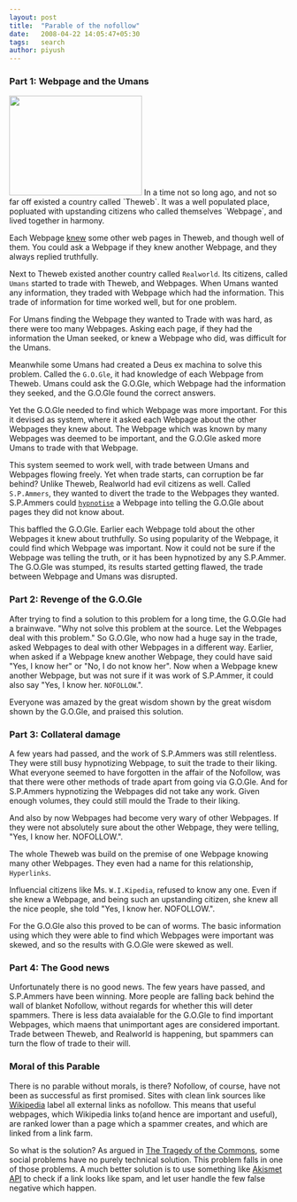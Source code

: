 ```yaml
---
layout: post
title:  "Parable of the nofollow"
date:   2008-04-22 14:05:47+05:30
tags:	search
author: piyush
---
```

### Part 1: Webpage and the Umans

<img class="left" src="http://uswaretech.com/blog/wp-content/uploads/2008/04/rel_nof.jpg" alt="" title="rel_nof" width="240" height="180" class="alignnone size-medium wp-image-26" />
In a time not so long ago, and not so far off existed a country called `Theweb`. It was a well populated place, popluated with upstanding citizens who called themselves `Webpage`, and lived together in harmony.

Each Webpage [knew](http://en.wikipedia.org/wiki/Hyperlink) some other web pages in Theweb, and though well of them. You could ask a Webpage if they knew another Webpage, and they always replied truthfully.

Next to Theweb existed another country called `Realworld`. Its citizens, called `Umans` started to trade with Theweb, and Webpages. When Umans wanted any information, they traded with Webpage which had the information. This trade of information for time worked well, but for one problem.

For Umans finding the Webpage they wanted to Trade with was hard, as there were too many Webpages. Asking each page, if they had the information the Uman seeked, or knew a Webpage who did, was difficult for the Umans.

Meanwhile some Umans had created a Deus ex machina to solve this problem. Called the `G.O.Gle`, it had knowledge of each Webpage from Theweb. Umans could ask the G.O.Gle, which Webpage had the information they seeked, and the G.O.Gle found the correct answers.

Yet the G.O.Gle needed to find which Webpage was more important. For this it devised as system, where it asked each Webpage about the other Webpages they knew about. The Webpage which was known by many Webpages was deemed to be important, and the G.O.Gle asked more Umans to trade with that Webpage.

This system seemed to work well, with trade between Umans and Webpages flowing freely. Yet when trade starts, can corruption be far behind? Unlike Theweb, Realworld had evil citizens as well. Called `S.P.Ammers`, they wanted to divert the trade to the Webpages they wanted. S.P.Ammers could [`hypnotise`](http://en.wikipedia.org/wiki/Blog_spam) a Webpage into telling the G.O.Gle about pages they did not know about.

This baffled the G.O.Gle. Earlier each Webpage told about the other Webpages it knew about truthfully. So using popularity of the Webpage, it could find which Webpage was important. Now it could not be sure if the Webpage was telling the truth, or it has been hypnotized by any S.P.Ammer. The G.O.Gle was stumped, its results started getting flawed, the trade between Webpage and Umans was disrupted.

### Part 2: Revenge of the G.O.Gle

After trying to find a solution to this problem for a long time, the G.O.Gle had a brainwave. "Why not solve this problem at the source. Let the Webpages deal with this problem." So G.O.Gle, who now had a huge say in the trade, asked Webpages to deal with other Webpages in a different way. Earlier, when asked if a Webpage knew another Webpage, they could have said "Yes, I know her" or "No, I do not know her". Now when a Webpage knew another Webpage, but was not sure if it was work of S.P.Ammer, it could also say "Yes, I know her. `NOFOLLOW`.".

Everyone was amazed by the great wisdom shown by the great wisdom shown by the G.O.Gle, and praised this solution.

### Part 3: Collateral damage

A few years had passed, and the work of S.P.Ammers was still relentless. They were still busy hypnotizing Webpage, to suit the trade to their liking. What everyone seemed to have forgotten in the affair of the Nofollow, was that there were other methods of trade apart from going via G.O.Gle. And for S.P.Ammers hypnotizing the Webpages did not take any work. Given enough volumes, they could still mould the Trade to their liking.

And also by now Webpages had become very wary of other Webpages. If they were not absolutely sure about the other Webpage, they were telling, "Yes, I know her. NOFOLLOW.".

The whole Theweb was build on the premise of one Webpage knowing many other Webpages. They even had a name for this relationship, `Hyperlinks`.

Influencial citizens like Ms. `W.I.Kipedia`, refused to know any one. Even if she knew a Webpage, and being such an upstanding citizen, she knew all the nice people, she told "Yes, I know her. NOFOLLOW.".

For the G.O.Gle also this proved to be can of worms. The basic information using which they were able to find which Webpages were important was skewed, and so the results with G.O.Gle were skewed as well.

### Part 4: The Good news

Unfortunately there is no good news. The few years have passed, and S.P.Ammers have been winning. More people are falling back behind the wall of blanket Nofollow, without regards for whether this will deter spammers. There is less data avaialable for the G.O.Gle to find important Webpages, which maens that unimportant ages are considered important. Trade between Theweb, and Realworld is happening, but spammers can turn the flow of trade to their will.

### Moral of this Parable

There is no parable without morals, is there? Nofollow, of course, have not been as successful as first promised. Sites with clean link sources like [Wikipedia](http://en.wikipedia.org) label all external links as nofollow. This means that useful webpages, which Wikipedia links to(and hence are important and useful), are ranked lower than a page which a spammer creates, and which are linked from a link farm.

So what is the solution? As argued in [The Tragedy of the Commons](http://www.shirky.com/writings/group_enemy.html), some social problems have no purely technical solution. This problem falls in one of those problems. A much better solution is to use something like [Akismet API](http://akismet.com/development/api/) to check if a link looks like spam, and let user handle the few false negative which happen.

